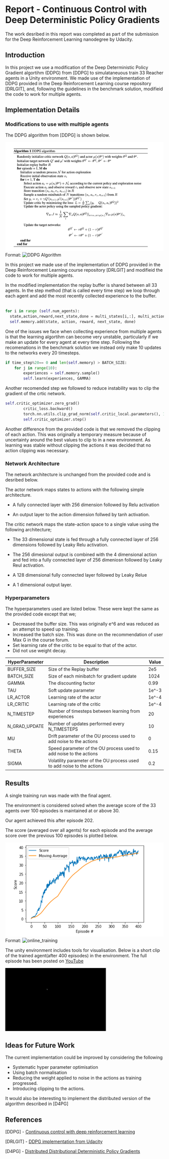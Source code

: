 # Report - Continuous Control with Deep Deterministic Policy Gradients

The work desribed in this report was completed as part of the submission for the Deep Reinforcement Learning nanodegree by Udacity.


## Introduction

In this project we use a modification of the Deep Deterministic Policy Gradient algortihm (DDPG) from [DDPG] to simulataneuous train 33 Reacher agents in a Unity environment. We made use of the implementation of DDPG provided in the Deep Reinforcement Learning course repository [DRLGIT], and, following the guidelines in the benchmark solution,  modifieid the code to work for multiple agents.

## Implementation Details

### Modifications to use with multiple agents
The DDPG algorithm from [DDPG] is shown below.

![DDPG Algorithm](DDG_Algorithm.png)
Format: ![DDPG Algorithm](url)

In this project we made use of the implementation of DDPG provided in the Deep Reinforcement Learning course repository [DRLGIT] and modifieid the code to work for multiple agents.


In the modified implementation the replay buffer is shared between all 33 agents. In the step method (that is called every time step) we loop through each agent and add the most recently collected experience to the buffer.

```python

for i in range (self.num_agents):
  state,action,reward,next_state,done = multi_states[i,:], multi_actions[i,:],multi_rewards[i],multi_next_states[i,:],           multi_done[i]
  self.memory.add(state, action, reward, next_state, done)
```

One of the issues we face when collecting experience from multiple agents is that the learning algortihm can become very unstable, particularly if we make an update for every agent at every time step. Following the recomenations in the benchmark solution we instead only make 10 updates to the networks every 20 timesteps.

```python
if time_step%20== 0 and len(self.memory) > BATCH_SIZE:
    for j in range(10):
        experiences = self.memory.sample()
        self.learn(experiences, GAMMA)
```

Another recomended step we followed to reduce instability was to clip the gradient of the  crtic network.

```python
self.critic_optimizer.zero_grad()
        critic_loss.backward()
        torch.nn.utils.clip_grad_norm(self.critic_local.parameters(), 1)
        self.critic_optimizer.step()
```

Another difference from the provided code is that we removed the clipping of each action. This was originally a temporary measure because of uncertainty around the best values to clip to in a new environment. As learning was stable without clipping the actions it was decided that no action clipping was necessary.



### Network Architecture

The network architecture is unchanged from the provided code and is desribed below.

The actor network maps states to actions with the following simple architecture.

* A fully connected layer with 256 dimension followed by Relu activation

* An output layer to the action dimension follwed by tanh activation.


The critic network maps the state-action space to a single value using the following architecture;

* The 33 dimensional state is fed through a fully connected layer of 256 dimensions followed by Leaky Relu activation.

* The 256 dimesional output is combined with the 4 dimensional action and fed into a fully connected layer of 256 dimeniosn followed by Leaky Reul activation.

* A 128 dimensional fully connected layer followed by Leaky Relue

* A 1 dimensional output layer.




### Hyperparameters

The hyperparameters used are listed below. These were kept the same as the provided code except that we; 

* Decreased the buffer size. This was originally e^6 and was reduced as an attempt to speed up training.
* Increased the batch size. This was done on the recommendation of user Max G in the course forum.
* Set learning rate of the critic to be equal to that of the actor.
* Did not use weight decay.


HyperParameter | Description | Value
------------ | ------------- | -------------  
BUFFER_SIZE | Size of the Replay buffer| 2e5
BATCH_SIZE | Size of each minibatch for gradient update| 1024
GAMMA| The discounting factor| 0.99
TAU | Soft update parameter| 1e^-3
LR_ACTOR | Learning rate of the actor | 1e^-4
LR_CRITIC | Learning rate of the critic | 1e^-4
N_TIMESTEP | Number of timesteps between learning from experiences | 20
N_GRAD_UPDATE| Number of updates performed every N_TIMESTEPS | 10
MU | Drift parameter of the OU process used to add noise to the actions | 0
THETA | Speed parameter of the OU process used to add noise to the actions | 0.15
SIGMA | Volatility parameter of the OU process used to add noise to the actions | 0.2


## Results

A single training run was made with the final agent.

The environment is considered solved when the average score of the 33 agents over 100 episodes is maintained at or above 30.

Our agent achieved this after episode 202.

The score (averaged over all agents) for each episode and the average score over the previous 100 episodes is plotted below.

![OnlineTraining](online_training.png)
Format: ![online_training](url)


The unity environment includes tools for visualisation. Below is a short clip of the trained agent(after 400 episodes) in the environment. The full episode has been posted on [YouTube](https://www.youtube.com/watch?v=OseH3sEPzuI)

![](Trained.gif)


## Ideas for Future Work
The current implementation could be improved by considering the following
* Systematic hyper parameter optimisation
* Using batch normalisation
* Reducing the weight applied to noise in the actions as training progressed.
* Introducing clipping to the actions.

It would also be interesting to implement the distributed version of the algorithm described in [D4PG]

## References

[DDPG] - [Continuous control with deep reinforcement learning](https://arxiv.org/abs/1509.02971)

[DRLGIT] - [DDPG implementation from Udacity](https://github.com/udacity/deep-reinforcement-learning/tree/master/ddpg-pendulum)

[D4PG] - [Distributed Distributional Deterministic Policy Gradients](https://arxiv.org/pdf/1804.08617.pdf)
